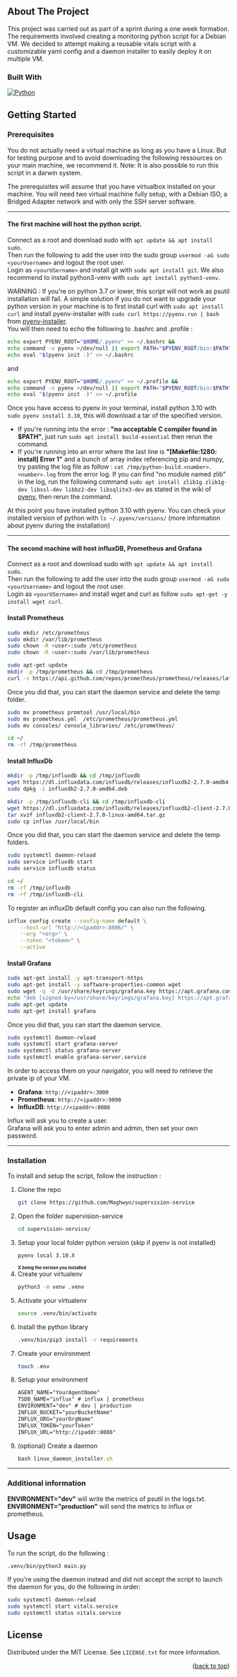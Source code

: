 <a name="readme-top"></a>

<!-- ABOUT THE PROJECT -->
## About The Project

This project was carried out as part of a sprint during a one week formation.
The requirements involved creating a monitoring python script for a Debian VM.
We decided to attempt making a reusable vitals script with a customizable yaml config and a daemon installer to easily deploy it on multiple VM.



### Built With

[![Python][Python]][Python-url]


<!-- GETTING STARTED -->
## Getting Started

### Prerequisites

You do not actually need a virtual machine as long as you have a Linux. But for testing purpose and to avoid downloading the following ressources on your main machine, we recommend it.
Note: It is also possible to run this script in a darwin system.

The prerequisites will assume that you have virtualbox installed on your machine. You will need two virtual machine fully setup, with a Debian ISO, a Bridged Adapter network and with only the SSH server software.

----- 

#### **The first machine** will host the python script.
Connect as a root and download sudo with `apt update && apt install sudo`.\
Then run the following to add the user into the sudo group `usermod -aG sudo <yourUsername>` and logout the root user.\
Login as `<yourUSername>` and install git with `sudo apt install git`. We also recommend to install python3-venv with `sudo apt install python3-venv`.

WARNING : If you're on python 3.7 or lower, this script will not work as psutil installation will fail. A simple solution if you do not want to upgrade your python version in your machine is to first install curl with `sudo apt install curl` and install pyenv-installer with `sudo curl https://pyenv.run | bash` from [pyenv-installer](https://github.com/pyenv/pyenv-installer). \
You will then need to echo the following to .bashrc and .profile :
```sh
echo export PYENV_ROOT="$HOME/.pyenv" >> ~/.bashrc &&
echo command -v pyenv >/dev/null || export PATH="$PYENV_ROOT/bin:$PATH" >> ~/.bashrc &&
echo eval "$(pyenv init -)" >> ~/.bashrc
```
and
```sh
echo export PYENV_ROOT="$HOME/.pyenv" >> ~/.profile &&
echo command -v pyenv >/dev/null || export PATH="$PYENV_ROOT/bin:$PATH" >> ~/.profile &&
echo eval "$(pyenv init -)" >> ~/.profile
```

Once you have access to pyenv in your terminal, install python 3.10 with `sudo pyenv install 3.10`, this will download a tar of the specified version.
- If you're running into the error : **"no acceptable C compiler found in $PATH"**, just run `sudo apt install build-essential` then rerun the command.
- If you're running into an error where the last line is **"[Makefile:1280: install] Error 1"** and a bunch of array index referencing pip and numpy, try pasting the log file as follow : `cat /tmp/python-build.<number>.<number>.log` from the error log. If you can find "no module named zlib" in the log, run the following command `sudo apt install zlib1g zlib1g-dev libssl-dev libbz2-dev libsqlite3-dev` as stated in the wiki of [pyenv](https://github.com/pyenv/pyenv/wiki/Common-build-problems#build-failed-error-the-python-zlib-extension-was-not-compiled-missing-the-zlib), then rerun the command.


At this point you have installed python 3.10 with pyenv.
You can check your installed version of python with `ls ~/.pyenv/versions/`
(more information about pyenv during the installation)

----

#### **The second machine** will host influxDB, Prometheus and Grafana

Connect as a root and download sudo with `apt update && apt install sudo`.\
Then run the following to add the user into the sudo group `usermod -aG sudo <yourUsername>` and logout the root user.\
Login as `<yourUSername>` and install wget and curl as follow `sudo apt-get -y install wget curl`.

#### **Install Prometheus**
```sh
sudo mkdir /etc/prometheus
sudo mkdir /var/lib/prometheus
sudo chown -R <user>:sudo /etc/prometheus
sudo chown -R <user>:sudo /var/lib/prometheus

sudo apt-get update
mkdir -p /tmp/prometheus && cd /tmp/prometheus
curl -s https://api.github.com/repos/prometheus/prometheus/releases/latest%7Cgrep browser_download_url|grep linux-amd64|cut -d '"' -f 4|wget -qi -
```
Once you did that, you can start the daemon service and delete the temp folder.
```sh
sudo mv prometheus promtool /usr/local/bin
sudo mv prometheus.yml  /etc/prometheus/prometheus.yml
sudo mv consoles/ console_libraries/ /etc/prometheus/

cd ~/
rm -rf /tmp/prometheus
```

#### **Install InfluxDb**
```sh
mkdir -p /tmp/influxdb && cd /tmp/influxdb
wget https://dl.influxdata.com/influxdb/releases/influxdb2-2.7.0-amd64.deb
sudo dpkg -i influxdb2-2.7.0-amd64.deb

mkdir -p /tmp/influxdb-cli && cd /tmp/influxdb-cli
wget https://dl.influxdata.com/influxdb/releases/influxdb2-client-2.7.0-linux-amd64.tar.gz
tar xvzf influxdb2-client-2.7.0-linux-amd64.tar.gz
sudo cp influx /usr/local/bin
```
Once you did that, you can start the daemon service and delete the temp folders.
```sh
sudo systemctl daemon-reload
sudo service influxdb start
sudo service influxdb status

cd ~/
rm -rf /tmp/influxdb
rm -rf /tmp/influxdb-cli
```
To register an influxDb default config you can also run the following.
```sh
influx config create --config-name default \
    --host-url "http://<ipaddr>:8086/" \
    --org "<org>" \
    --token "<token>" \
    --active
```

#### **Install Grafana**
```sh
sudo apt-get install -y apt-transport-https
sudo apt-get install -y software-properties-common wget
sudo wget -q -O /usr/share/keyrings/grafana.key https://apt.grafana.com/gpg.key
echo "deb [signed-by=/usr/share/keyrings/grafana.key] https://apt.grafana.com/ stable main" | sudo tee -a /etc/apt/sources.list.d/grafana.list
sudo apt-get update
sudo apt-get install grafana
```
Once you did that, you can start the daemon service.
```sh
sudo systemctl daemon-reload
sudo systemctl start grafana-server
sudo systemctl status grafana-server
sudo systemctl enable grafana-server.service
```

In order to access them on your navigator, you will need to retrieve the private ip of your VM.
- **Grafana**: `http://<ipaddr>:3000`
- **Prometheus**: `http://<ipaddr>:9090`
- **InfluxDB**: `http://<ipaddr>:8086`

Influx will ask you to create a user.\
Grafana will ask you to enter admin and admin, then set your own password.

----

### Installation

To install and setup the script, follow the instruction :

1. Clone the repo
   ```sh
   git clone https://github.com/Maghwyn/supervision-service
   ```
2. Open the folder supervision-service
   ```sh
   cd supervision-service/
   ```
3. Setup your local folder python version (skip if pyenv is not installed)
   ```sh
   pyenv local 3.10.X
   ```
   <sub><sup>**X being the version you installed**</sub></sup>
4. Create your virtualenv
   ```sh
   python3 -m venv .venv
   ```
5. Activate your virtualenv
   ```sh
   source .venv/bin/activate
   ```
6. Install the python library
   ```sh
   .venv/bin/pip3 install -r requirements
   ```
7. Create your environment
    ```sh
    touch .env
    ```
8. Setup your environment
    ```md
    AGENT_NAME="YourAgentName"
    TSDB_NAME="influx" # influx | prometheus
    ENVIRONMENT="dev" # dev | production
    INFLUX_BUCKET="yourBucketName"
    INFLUX_ORG="yourOrgName"
    INFLUX_TOKEN="yourToken"
    INFLUX_URL="http://ipaddr:8086"
    ```
9. (optional) Create a daemon
   ```js
   bash linux_daemon_installer.sh
   ```

----

### Additional information

**ENVIRONMENT="dev"** will write the metrics of psutil in the logs.txt.\
**ENVIRONMENT="production"** will send the metrics to influx or prometheus.



<!-- USAGE EXAMPLES -->
## Usage

To run the script, do the following :
```sh
.venv/bin/python3 main.py
```

If you're using the daemon instead and did not accept the script to launch the daemon for you, do the following in order:

```sh
sudo systemctl daemon-reload
sudo systemctl start vitals.service
sudo systemctl status vitals.service
```


<!-- LICENSE -->
## License

Distributed under the MIT License. See `LICENSE.txt` for more information.

<p align="right">(<a href="#readme-top">back to top</a>)</p>



<!-- MARKDOWN LINKS & IMAGES -->
<!-- https://www.markdownguide.org/basic-syntax/#reference-style-links -->
[Python]: https://img.shields.io/badge/Python-3776AB?style=for-the-badge&logo=python&logoColor=white
[Python-url]: https://www.python.org/